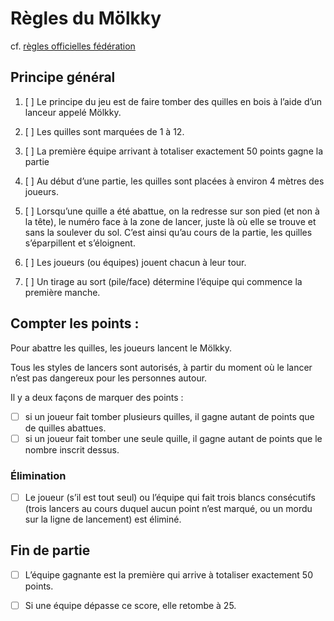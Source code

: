 # Règles du Mölkky

cf. [règles officielles fédération](http://www.ff-molkky.fr/telecharger/regles-du-jeu/)

## Principe général

1. [ ] Le principe du jeu est de faire tomber des quilles en bois à l’aide d’un lanceur appelé Mölkky.

2. [ ] Les quilles sont marquées de 1 à 12.

3. [ ] La première équipe arrivant à totaliser exactement 50 points gagne la partie

4. [ ] Au début d’une partie, les quilles sont placées à environ 4 mètres des joueurs.

5. [ ] Lorsqu’une quille a été abattue, on la redresse sur son pied (et non à la tête), le numéro face à la zone de lancer, juste là où elle se trouve et sans la soulever du sol. C’est ainsi qu’au cours de la partie, les quilles s’éparpillent et s’éloignent.

6. [ ] Les joueurs (ou équipes) jouent chacun à leur tour.

7. [ ] Un tirage au sort (pile/face) détermine l’équipe qui commence la première manche.

## Compter les points :

Pour abattre les quilles, les joueurs lancent le Mölkky.

Tous les styles de lancers sont autorisés, à partir du moment où le lancer n’est pas dangereux pour les personnes autour.

Il y a deux façons de marquer des points :

- [ ] si un joueur fait tomber plusieurs quilles, il gagne autant de points que de quilles abattues.
- [ ] si un joueur fait tomber une seule quille, il gagne autant de points que le nombre inscrit dessus.

### Élimination

- [ ] Le joueur (s’il est tout seul) ou l’équipe qui fait trois blancs consécutifs (trois lancers au cours duquel aucun point n’est marqué, ou un mordu sur la ligne de lancement) est éliminé.

## Fin de partie

- [ ] L’équipe gagnante est la première qui arrive à totaliser exactement 50 points.

- [ ] Si une équipe dépasse ce score, elle retombe à 25.
